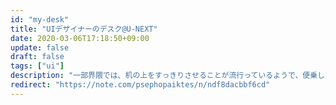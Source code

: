 ```yaml
---
id: "my-desk"
title: "UIデザイナーのデスク@U-NEXT"
date: 2020-03-06T17:18:50+09:00
update: false
draft: false
tags: ["ui"]
description: "一部界隈では、机の上をすっきりさせることが流行っているようで、便乗してこだわりをガッと書きます。U-NEXTはデスクにこだわりがある人が多いらしく、デスク系noteを書くのは僕で5人目です。"
redirect: "https://note.com/psephopaiktes/n/ndf8dacbbf6cd"
---
```

